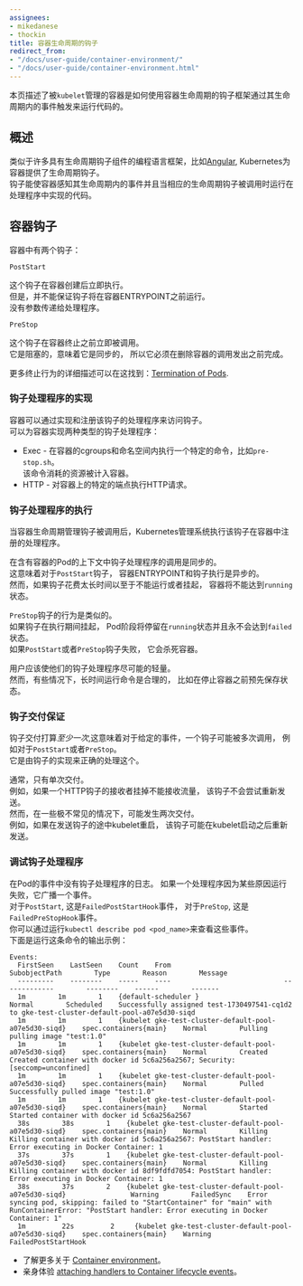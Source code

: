 ```yaml
---
assignees:
- mikedanese
- thockin
title: 容器生命周期的钩子
redirect_from:
- "/docs/user-guide/container-environment/"
- "/docs/user-guide/container-environment.html"
---
```


本页描述了被`kubelet`管理的容器是如何使用容器生命周期的钩子框架通过其生命周期内的事件触发来运行代码的。


## 概述

类似于许多具有生命周期钩子组件的编程语言框架，比如[Angular](https://github.com/angular),
Kubernetes为容器提供了生命周期钩子。  
钩子能使容器感知其生命周期内的事件并且当相应的生命周期钩子被调用时运行在处理程序中实现的代码。


## 容器钩子

容器中有两个钩子：

`PostStart`

这个钩子在容器创建后立即执行。  
但是，并不能保证钩子将在容器ENTRYPOINT之前运行。  
没有参数传递给处理程序。


`PreStop`

这个钩子在容器终止之前立即被调用。  
它是阻塞的，意味着它是同步的，
所以它必须在删除容器的调用发出之前完成。


更多终止行为的详细描述可以在这找到：[Termination of Pods](/docs/concepts/workloads/pods/pod/#termination-of-pods).


### 钩子处理程序的实现

容器可以通过实现和注册该钩子的处理程序来访问钩子。  
可以为容器实现两种类型的钩子处理程序：


* Exec - 在容器的cgroups和命名空间内执行一个特定的命令，比如`pre-stop.sh`。  
该命令消耗的资源被计入容器。  
* HTTP -  对容器上的特定的端点执行HTTP请求。


### 钩子处理程序的执行

当容器生命周期管理钩子被调用后，Kubernetes管理系统执行该钩子在容器中注册的处理程序。


在含有容器的Pod的上下文中钩子处理程序的调用是同步的。  
这意味着对于`PostStart`钩子，
容器ENTRYPOINT和钩子执行是异步的。  
然而，如果钩子花费太长时间以至于不能运行或者挂起，
容器将不能达到`running`状态。


`PreStop`钩子的行为是类似的。  
如果钩子在执行期间挂起，
Pod阶段将停留在`running`状态并且永不会达到`failed`状态。  
如果`PostStart`或者`PreStop`钩子失败，
它会杀死容器。


用户应该使他们的钩子处理程序尽可能的轻量。  
然而，有些情况下，长时间运行命令是合理的，
比如在停止容器之前预先保存状态。


### 钩子交付保证

钩子交付打算*至少一次*,这意味着对于给定的事件，一个钩子可能被多次调用，
例如对于`PostStart`或者`PreStop`。  
它是由钩子的实现来正确的处理这个。


通常，只有单次交付。  
例如，如果一个HTTP钩子的接收者挂掉不能接收流量，
该钩子不会尝试重新发送。  
然而，在一些极不常见的情况下，可能发生两次交付。  
例如，如果在发送钩子的途中kubelet重启，
该钩子可能在kubelet启动之后重新发送。


### 调试钩子处理程序

在Pod的事件中没有钩子处理程序的日志。
如果一个处理程序因为某些原因运行失败，它广播一个事件。  
对于`PostStart`, 这是`FailedPostStartHook`事件，
对于`PreStop`, 这是`FailedPreStopHook`事件。  
你可以通过运行`kubectl describe pod <pod_name>`来查看这些事件。  
下面是运行这条命令的输出示例：
```
Events:
  FirstSeen    LastSeen    Count    From                            SubobjectPath        Type        Reason        Message
  ---------    --------    -----    ----                            -------------        --------    ------        -------
  1m        1m        1    {default-scheduler }                                Normal        Scheduled    Successfully assigned test-1730497541-cq1d2 to gke-test-cluster-default-pool-a07e5d30-siqd
  1m        1m        1    {kubelet gke-test-cluster-default-pool-a07e5d30-siqd}    spec.containers{main}    Normal        Pulling        pulling image "test:1.0"
  1m        1m        1    {kubelet gke-test-cluster-default-pool-a07e5d30-siqd}    spec.containers{main}    Normal        Created        Created container with docker id 5c6a256a2567; Security:[seccomp=unconfined]
  1m        1m        1    {kubelet gke-test-cluster-default-pool-a07e5d30-siqd}    spec.containers{main}    Normal        Pulled        Successfully pulled image "test:1.0"
  1m        1m        1    {kubelet gke-test-cluster-default-pool-a07e5d30-siqd}    spec.containers{main}    Normal        Started        Started container with docker id 5c6a256a2567
  38s        38s        1    {kubelet gke-test-cluster-default-pool-a07e5d30-siqd}    spec.containers{main}    Normal        Killing        Killing container with docker id 5c6a256a2567: PostStart handler: Error executing in Docker Container: 1
  37s        37s        1    {kubelet gke-test-cluster-default-pool-a07e5d30-siqd}    spec.containers{main}    Normal        Killing        Killing container with docker id 8df9fdfd7054: PostStart handler: Error executing in Docker Container: 1
  38s        37s        2    {kubelet gke-test-cluster-default-pool-a07e5d30-siqd}                Warning        FailedSync    Error syncing pod, skipping: failed to "StartContainer" for "main" with RunContainerError: "PostStart handler: Error executing in Docker Container: 1"
  1m         22s         2     {kubelet gke-test-cluster-default-pool-a07e5d30-siqd}    spec.containers{main}    Warning        FailedPostStartHook    
```




* 了解更多关于 [Container environment](/docs/concepts/containers/container-environment-variables/)。
* 亲身体验 [attaching handlers to Container lifecycle events](/docs/tasks/configure-pod-container/attach-handler-lifecycle-event/)。
